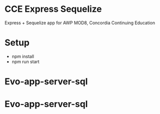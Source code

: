 # CCE Express Sequelize
Express + Sequelize app for AWP MOD8, Concordia Continuing Education

# Setup
- npm install
- npm run start
# Evo-app-server-sql
# Evo-app-server-sql
